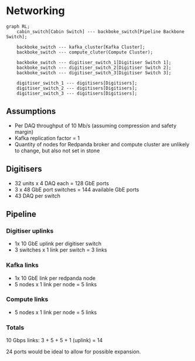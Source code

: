 # Networking

```mermaid
graph RL;
    cabin_switch[Cabin Switch] --- backboke_switch[Pipeline Backbone Switch];

    backboke_switch --- kafka_cluster[Kafka Cluster];
    backboke_switch --- compute_cluter(Compute Cluster);

    backboke_switch --- digitiser_switch_1[Digitiser Switch 1];
    backboke_switch --- digitiser_switch_2[Digitiser Switch 2];
    backboke_switch --- digitiser_switch_3[Digitiser Switch 3];

    digitiser_switch_1 --- digitisers[Digitisers];
    digitiser_switch_2 --- digitisers[Digitisers];
    digitiser_switch_3 --- digitisers[Digitisers];
```

## Assumptions

- Per DAQ throughput of 10 Mb/s (assuming compression and safety margin)
- Kafka replication factor = 1
- Quantity of nodes for Redpanda broker and compute cluster are unlikely to change, but also not set in stone

## Digitisers

- 32 units x 4 DAQ each = 128 GbE ports
- 3 x 48 GbE port switches = 144 available GbE ports
- 43 DAQ per switch

## Pipeline

### Digitiser uplinks

- 1x 10 GbE uplink per digitiser switch
- 3 switches x 1 link per switch = 3 links

### Kafka links

- 1x 10 GbE link per redpanda node
- 5 nodes x 1 link per node = 5 links

### Compute links

- 5 nodes x 1 link per node = 5 links

### Totals

10 Gbps links: 3 + 5 + 5 + 1 (uplink) = 14

24 ports would be ideal to allow for possible expansion.
